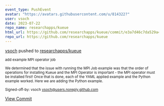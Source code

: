 ```yaml
---
event_type: PushEvent
avatar: "https://avatars.githubusercontent.com/u/814322?"
user: vsoch
date: 2023-07-22
repo_name: researchapps/kueue
html_url: https://github.com/researchapps/kueue/commit/e3a7d46c7da529a4b18b28b0d40f10e1fb9fe27d
repo_url: https://github.com/researchapps/kueue
---
```


<a href='https://github.com/vsoch' target='_blank'>vsoch</a> pushed to <a href='https://github.com/researchapps/kueue' target='_blank'>researchapps/kueue</a>

<small>add example MPI operator job

We determined that the issue with running the MPI Job example
was that the order of operations for installing Kueue and the
MPI Operator is important - the MPI operator must be installed
first! Once that is done, each of the YAML applied example and
the Python example worked. Here we are adding the Python example.

Signed-off-by: vsoch <vsoch@users.noreply.github.com></small>

<a href='https://github.com/researchapps/kueue/commit/e3a7d46c7da529a4b18b28b0d40f10e1fb9fe27d' target='_blank'>View Commit</a>